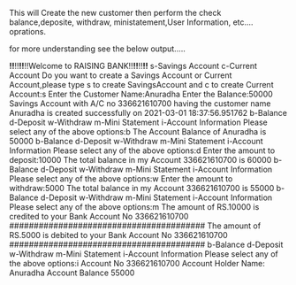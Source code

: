 This will Create the new customer then perform the check balance,deposite, withdraw, ministatement,User Information, etc.... oprations.

for more understanding see the below output.....

**!!**!!**!!**!!Welcome to RAISING BANK!!**!!**!!**!!**
s-Savings Account
c-Current Account
Do you want to create a Savings Account or Current Account,please type s to create SavingsAccount and c to create Current Account:s
Enter the Customer Name:Anuradha
Enter the Balance:50000
Savings Account with A/C no 336621610700 having the customer name Anuradha is created successfully on 2021-03-01 18:37:56.951762
b-Balance
d-Deposit
w-Withdraw
m-Mini Statement
i-Account Information
Please select any of the above options:b
The Account Balance of Anuradha is 50000
b-Balance
d-Deposit
w-Withdraw
m-Mini Statement
i-Account Information
Please select any of the above options:d
Enter the amount to deposit:10000
The total balance in my Account 336621610700 is 60000
b-Balance
d-Deposit
w-Withdraw
m-Mini Statement
i-Account Information
Please select any of the above options:w
Enter the amount to withdraw:5000
The total balance in my Account 336621610700 is 55000
b-Balance
d-Deposit
w-Withdraw
m-Mini Statement
i-Account Information
Please select any of the above options:m
The amount of RS.10000 is credited to your Bank Account No 336621610700
########################################
The amount of RS.5000 is debited to your Bank Account No 336621610700
########################################
b-Balance
d-Deposit
w-Withdraw
m-Mini Statement
i-Account Information
Please select any of the above options:i
Account No 336621610700
Account Holder Name: Anuradha
Account Balance 55000
